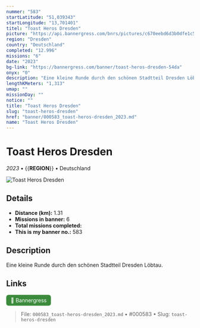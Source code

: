 ```yaml
---
nummer: "583"
startLatitude: "51,039343"
startLongitude: "13,701401"
titel: "Toast Heros Dresden"
picture: "https://api.bannergress.com/bnrs/pictures/c670eebd6d3b0dfe1c5deeddc0ae1302"
region: "Dresden"
country: "Deutschland"
completed: "12.996"
missions: "6"
date: "2023"
bg-link: "https://bannergress.com/banner/toast-heros-dresden-54da"
onyx: "0"
description: "Eine kleine Runde durch den schönen Stadtteil Dresden Löbtau."
lengthKMeters: "1,313"
umap: ""
missionDay: ""
notice: ""
title: "Toast Heros Dresden"
slug: "toast-heros-dresden"
href: "banner/000583_toast-heros-dresden_2023.md"
name: "Toast Heros Dresden"
---
```

# Toast Heros Dresden

*2023* • {{__REGION__}} • Deutschland

![Toast Heros Dresden](https://api.bannergress.com/bnrs/pictures/c670eebd6d3b0dfe1c5deeddc0ae1302)



## Details
- **Distance (km):** 1.31
- **Missions in banner:** 6
- **Total missions completed:** 
- **This is my banner no.:** 583



## Description
Eine kleine Runde durch den schönen Stadtteil Dresden Löbtau.



## Links
<a href="https://bannergress.com/banner/toast-heros-dresden-54da" target="_blank" style="display:inline-block;margin-right:8px;padding:6px 12px;background:#3c8b3c;color:#fff;text-decoration:none;border-radius:6px;">🔗 Bannergress</a>



> File: `000583_toast-heros-dresden_2023.md` • #000583 • Slug: `toast-heros-dresden`
